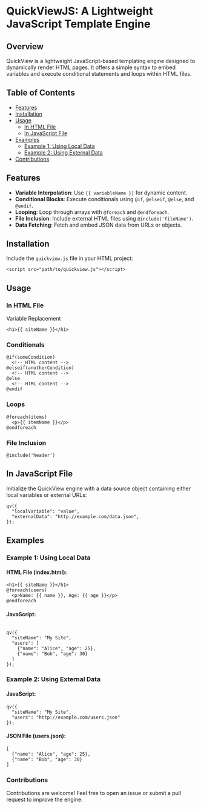# QuickViewJS: A Lightweight JavaScript Template Engine
## Overview

QuickView is a lightweight JavaScript-based templating engine designed to dynamically render HTML pages. It offers a simple syntax to embed variables and execute conditional statements and loops within HTML files.

## Table of Contents

- [Features](#features)
- [Installation](#installation)
- [Usage](#usage)
  - [In HTML File](#in-html-file)
  - [In JavaScript File](#in-javascript-file)
- [Examples](#examples)
  - [Example 1: Using Local Data](#example-1-using-local-data)
  - [Example 2: Using External Data](#example-2-using-external-data)
- [Contributions](#contributions)

## Features

- **Variable Interpolation**: Use `{{ variableName }}` for dynamic content.
- **Conditional Blocks**: Execute conditionals using `@if`, `@elseif`, `@else`, and `@endif`.
- **Looping**: Loop through arrays with `@foreach` and `@endforeach`.
- **File Inclusion**: Include external HTML files using `@include('fileName')`.
- **Data Fetching**: Fetch and embed JSON data from URLs or objects.

## Installation

Include the `quickview.js` file in your HTML project:

```
<script src="path/to/quickview.js"></script>
```

## Usage
### In HTML File
Variable Replacement

```
<h1>{{ siteName }}</h1>
```
### Conditionals

```
@if(someCondition)
  <!-- HTML content -->
@elseif(anotherCondition)
  <!-- HTML content -->
@else
  <!-- HTML content -->
@endif
```
### Loops

```
@foreach(items)
  <p>{{ itemName }}</p>
@endforeach
```
### File Inclusion

```
@include('header')
```

## In JavaScript File
Initialize the QuickView engine with a data source object containing either local variables or external URLs:

```
qv({
  "localVariable": "value",
  "externalData": "http://example.com/data.json",
});
```
## Examples
### Example 1: Using Local Data
#### HTML File (index.html):

```
<h1>{{ siteName }}</h1>
@foreach(users)
  <p>Name: {{ name }}, Age: {{ age }}</p>
@endforeach
```
#### JavaScript:

```

qv({
  "siteName": "My Site",
  "users": [
    {"name": "Alice", "age": 25},
    {"name": "Bob", "age": 30}
  ]
});
```

### Example 2: Using External Data

#### JavaScript:

```
qv({
  "siteName": "My Site",
  "users": "http://example.com/users.json"
});
```
#### JSON File (users.json):

```
[
  {"name": "Alice", "age": 25},
  {"name": "Bob", "age": 30}
]
```

### Contributions
Contributions are welcome! Feel free to open an issue or submit a pull request to improve the engine.

